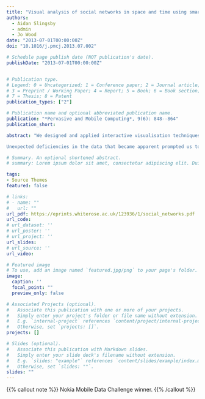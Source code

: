 ```yaml
---
title: "Visual analysis of social networks in space and time using smartphone logs"
authors:
  - Aidan Slingsby
  - admin
  - Jo Wood
date: "2013-07-01T00:00:00Z"
doi: "10.1016/j.pmcj.2013.07.002"

# Schedule page publish date (NOT publication's date).
publishDate: "2013-07-01T00:00:00Z"


# Publication type.
# Legend: 0 = Uncategorized; 1 = Conference paper; 2 = Journal article;
# 3 = Preprint / Working Paper; 4 = Report; 5 = Book; 6 = Book section;
# 7 = Thesis; 8 = Patent
publication_types: ["2"]

# Publication name and optional abbreviated publication name.
publication: "*Pervasive and Mobile Computing*, 9(6): 848--864"
publication_short:

abstract: "We designed and applied interactive visualisation techniques for investigating how social networks are embedded in time and space, using data collected from smartphone logs. Our interest in spatial aspects of social networks is that they may reveal associations between participants missed by simply making contact through smartphone devices. Four linked and co-ordinated views of spatial, temporal, individual and social network aspects of the data, along with demographic and attitudinal variables, helped add context to the behaviours we observed. Using these techniques, we were able to characterise spatial and temporal aspects of participants’ social networks and suggest explanations for some of them. This provides some validation of our techniques.

Unexpected deficiencies in the data that became apparent prompted us to evaluate the dataset in more detail. Contrary to what we expected, we found significant gaps in participant records, particularly in terms of location, a poorly connected sample of participants and asymmetries in reciprocal call logs. Although the data captured are of high quality, deficiencies such as these remain and are likely to have a significant impact on interpretations relating to spatial aspects of the social network. We argue that appropriately-designed interactive visualisation techniques–afforded by our flexible prototyping approach–are effective in identifying and characterising data inconsistencies. Such deficiencies are likely to exist in other similar datasets, and although the visual approaches we discuss for identifying data problems may not be scalable, the categories of problems we identify may be used to inform attempts to systematically account for errors in larger smartphone datasets."

# Summary. An optional shortened abstract.
# summary: Lorem ipsum dolor sit amet, consectetur adipiscing elit. Duis posuere tellus ac convallis placerat. Proin tincidunt magna sed ex sollicitudin condimentum.

tags:
- Source Themes
featured: false

# links:
# - name: ""
#   url: ""
url_pdf: https://eprints.whiterose.ac.uk/123936/1/social_networks.pdf
url_code:
# url_dataset: ''
# url_poster: ''
# url_project: ''
url_slides:
# url_source: ''
url_video:

# Featured image
# To use, add an image named `featured.jpg/png` to your page's folder.
image:
  caption: ''
  focal_point: ""
  preview_only: false

# Associated Projects (optional).
#   Associate this publication with one or more of your projects.
#   Simply enter your project's folder or file name without extension.
#   E.g. `internal-project` references `content/project/internal-project/index.md`.
#   Otherwise, set `projects: []`.
projects: []

# Slides (optional).
#   Associate this publication with Markdown slides.
#   Simply enter your slide deck's filename without extension.
#   E.g. `slides: "example"` references `content/slides/example/index.md`.
#   Otherwise, set `slides: ""`.
slides: ""
---
```


{{% callout note %}}
Nokia Mobile Data Challenge winner.
{{% /callout %}}
